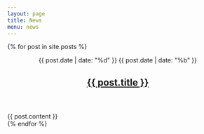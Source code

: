 ```yaml
---
layout: page
title: News
menu: news
---
```


{% for post in site.posts %}
<article class="post">
  <header class="aricle-header">
    <p class="date">
      <span class="big">{{ post.date | date: "%d" }}</span>
      <span class="small">{{ post.date | date: "%b" }}</span>
    </p>
    <h2><a href="{{ BASE_PATH }}{{ post.url }}">{{ post.title }}</a></h2>
  </header>
  <div class="row-fluid">
    {{ post.content }}
  </div>
</article>
{% endfor %}
